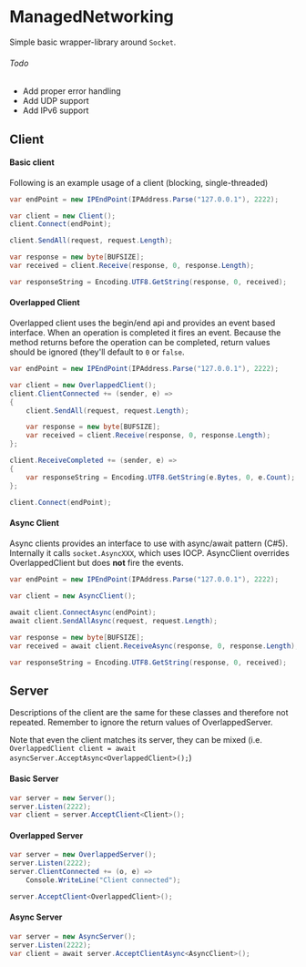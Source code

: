 # ManagedNetworking
Simple basic wrapper-library around `Socket`.

###### Todo
 - Add proper error handling
 - Add UDP support
 - Add IPv6 support


## Client

#### Basic client
Following is an example usage of a client (blocking, single-threaded)

```C#
var endPoint = new IPEndPoint(IPAddress.Parse("127.0.0.1"), 2222);

var client = new Client();
client.Connect(endPoint);

client.SendAll(request, request.Length);

var response = new byte[BUFSIZE];
var received = client.Receive(response, 0, response.Length);

var responseString = Encoding.UTF8.GetString(response, 0, received);
```

#### Overlapped Client
Overlapped client uses the begin/end api and provides an event based interface. When an operation is completed it fires an event. Because the method returns before the operation can be completed, return values should be ignored (they'll default to `0` or `false`.

```C#
var endPoint = new IPEndPoint(IPAddress.Parse("127.0.0.1"), 2222);

var client = new OverlappedClient();
client.ClientConnected += (sender, e) =>
{
    client.SendAll(request, request.Length);

    var response = new byte[BUFSIZE];
    var received = client.Receive(response, 0, response.Length);
};

client.ReceiveCompleted += (sender, e) =>
{
    var responseString = Encoding.UTF8.GetString(e.Bytes, 0, e.Count);
};

client.Connect(endPoint);
```

#### Async Client
Async clients provides an interface to use with async/await pattern (C#5). Internally it calls `socket.AsyncXXX`, which uses IOCP. AsyncClient overrides OverlappedClient but does **not** fire the events.

```C#
var endPoint = new IPEndPoint(IPAddress.Parse("127.0.0.1"), 2222);

var client = new AsyncClient();
                
await client.ConnectAsync(endPoint);
await client.SendAllAsync(request, request.Length);

var response = new byte[BUFSIZE];
var received = await client.ReceiveAsync(response, 0, response.Length);

var responseString = Encoding.UTF8.GetString(response, 0, received);
```


## Server
Descriptions of the client are the same for these classes and therefore not repeated. Remember to ignore the return values of OverlappedServer.

Note that even the client matches its server, they can be mixed (i.e. `OverlappedClient client = await asyncServer.AcceptAsync<OverlappedClient>();`)

#### Basic Server
```C#
var server = new Server();
server.Listen(2222);
var client = server.AcceptClient<Client>();
```

#### Overlapped Server
```C#
var server = new OverlappedServer();
server.Listen(2222);
server.ClientConnected += (o, e) => 
    Console.WriteLine("Client connected");

server.AcceptClient<OverlappedClient>();
```

#### Async Server
```C#
var server = new AsyncServer();
server.Listen(2222);
var client = await server.AcceptClientAsync<AsyncClient>();
```
